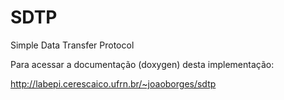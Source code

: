 SDTP
====

Simple Data Transfer Protocol

Para acessar a documentação (doxygen) desta implementação:

http://labepi.cerescaico.ufrn.br/~joaoborges/sdtp
